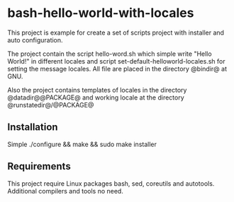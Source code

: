 # bash-hello-world-with-locales

This project is example for create a set of scripts project with installer and auto configuration.

The project contain the script hello-word.sh which simple write "Hello World!" in different locales and script set-default-helloworld-locales.sh for setting the message locales. All file are placed in the directory @bindir@ at GNU.

Also the project contains templates of locales in the directory @datadir@\@PACKAGE@ and working locale at the directory @runstatedir@/@PACKAGE@

## Installation

Simple ./configure && make && sudo make installer

## Requirements

This project require Linux packages bash, sed, coreutils and autotools. Additional compilers and tools no need.


